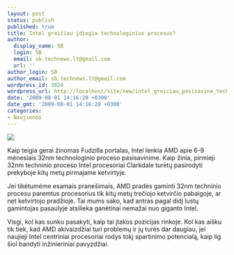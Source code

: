 ```yaml
---
layout: post
status: publish
published: true
title: Intel greičiau įdiegia technologinius procesus?
author:
  display_name: SB
  login: SB
  email: sb.technews.lt@gmail.com
  url: ''
author_login: SB
author_email: sb.technews.lt@gmail.com
wordpress_id: 3824
wordpress_url: http://localhost/site/new/intel_greiciau_pasisavina_technologinius_procesus/
date: '2009-08-01 14:16:20 +0300'
date_gmt: '2009-08-01 14:16:20 +0300'
categories:
- Naujienos
---
```

<div class="imgright"><img src="http://tbn0.google.com/images?q=tbn:KqEk-YBhdtX57M:http://www.tech360.eu/images/stories/hardware/intel/32nm/intel-32-nm-processor-01.jpg"  /></div>
<p>Kaip teigia gerai žinomas Fudzilla portalas, Intel lenkia AMD apie 6-9 mėnesiais 32nm technologinio proceso pasisavinime. Kaip žinia, pirmieji 32nm techninio proceso Intel procesoriai Clarkdale turėtų pasirodyti prekyboje kitų metų pirmajame ketvirtyje.</p>
<p>Jei tikėtumėme esamais pranešimais, AMD pradės gaminti 32nm techninio procesu paremtus procesorius tik kitų metų trečiojo ketvirčio pabaigoje, ar net ketvirtojo pradžioje. Tai mums sako, kad antras pagal didį lustų gamintojas pasaulyje atsilieka ganėtinai nemažai nuo giganto Intel. </p>
<p>Visgi, kol kas sunku pasakyti, kaip tai įtakos pozicijas rinkoje. Kol kas aišku tik tiek, kad AMD akivaizdžiai turi problemų ir jų turės dar daugiau, jei naujieji Intel centriniai procesoriai rodys tokį spartinimo potencialą, kaip lig šiol bandyti inžinieriniai pavyzdžiai.<br /></p>
